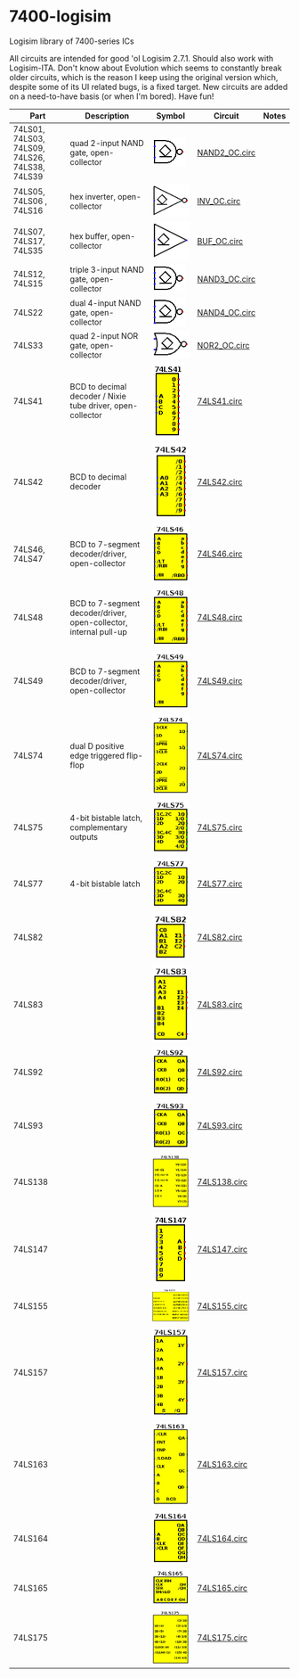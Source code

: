 # 7400-logisim
Logisim library of 7400-series ICs

All circuits are intended for good 'ol Logisim 2.7.1.
Should also work with Logisim-ITA.
Don't know about Evolution which seems to constantly break older circuits,
which is the reason I keep using the original version which, despite some of its UI related bugs, is a fixed target.
New circuits are added on a need-to-have basis (or when I'm bored).
Have fun!

| Part | Description | Symbol | Circuit | Notes |
| --- | --- | --- | --- | --- |
| 74LS01, 74LS03, 74LS09, 74LS26, 74LS38, 74LS39 | quad 2-input NAND gate, open-collector | ![](png/nand2_oc.png) | [NAND2_OC.circ](circ/NAND_OC.circ) | |
| 74LS05, 74LS06 , 74LS16 | hex inverter, open-collector | ![](png/inv_oc.png) | [INV_OC.circ](circ/INV_OC.circ) | |
| 74LS07, 74LS17, 74LS35 | hex buffer, open-collector | ![](png/buf_oc.png) | [BUF_OC.circ](circ/BUF_OC.circ) | |
| 74LS12, 74LS15 | triple 3-input NAND gate, open-collector | ![](png/nand3_oc.png) | [NAND3_OC.circ](circ/NAND3_OC.circ) | |
| 74LS22 | dual 4-input NAND gate, open-collector | ![](png/nand4_oc.png) | [NAND4_OC.circ](circ/NAND4_OC.circ) | |
| 74LS33 | quad 2-input NOR gate, open-collector | ![](png/nor2_oc.png) | [NOR2_OC.circ](circ/NOR2_OC.circ) | |
| 74LS41 | BCD to decimal decoder / Nixie tube driver, open-collector | ![](png/74LS41.png) | [74LS41.circ](circ/74LS41.circ) | |
| 74LS42 | BCD to decimal decoder | ![](png/74LS42.png) | [74LS42.circ](circ/74LS42.circ) | |
| 74LS46, 74LS47 | BCD to 7-segment decoder/driver, open-collector | ![](png/74LS46.png) | [74LS46.circ](circ/74LS46.circ) | |
| 74LS48 | BCD to 7-segment decoder/driver, open-collector, internal pull-up | ![](png/74LS48.png) | [74LS48.circ](circ/74LS48.circ) | |
| 74LS49 | BCD to 7-segment decoder/driver, open-collector | ![](png/74LS49.png) | [74LS49.circ](circ/74LS49.circ) | |
| 74LS74 | dual D positive edge triggered flip-flop | ![](png/74LS74.png) | [74LS74.circ](circ/74LS74.circ) | |
| 74LS75 | 4-bit bistable latch, complementary outputs | ![](png/74LS75.png) | [74LS75.circ](circ/74LS75.circ) | |
| 74LS77 | 4-bit bistable latch | ![](png/74LS77.png) | [74LS77.circ](circ/74LS77.circ) | |
| 74LS82 | | ![](png/74LS82.png) | [74LS82.circ](circ/74LS82.circ) | |
| 74LS83 | | ![](png/74LS83.png) | [74LS83.circ](circ/74LS83.circ) | |
| 74LS92 | | ![](png/74LS92.png) | [74LS92.circ](circ/74LS92.circ) | |
| 74LS93 | | ![](png/74LS93.png) | [74LS93.circ](circ/74LS93.circ) | |
| 74LS138 | | ![](png/74LS138.png) | [74LS138.circ](circ/74LS138.circ) | |
| 74LS147 | | ![](png/74LS147.png) | [74LS147.circ](circ/74LS147.circ) | |
| 74LS155 | | ![](png/74LS155.png) | [74LS155.circ](circ/74LS155.circ) | |
| 74LS157 | | ![](png/74LS157.png) | [74LS157.circ](circ/74LS157.circ) | |
| 74LS163 | | ![](png/74LS163.png) | [74LS163.circ](circ/74LS163.circ) | |
| 74LS164 | | ![](png/74LS164.png) | [74LS164.circ](circ/74LS164.circ) | |
| 74LS165 | | ![](png/74LS165.png) | [74LS165.circ](circ/74LS165.circ) | |
| 74LS175 | | ![](png/74LS175.png) | [74LS175.circ](circ/74LS175.circ) | |
